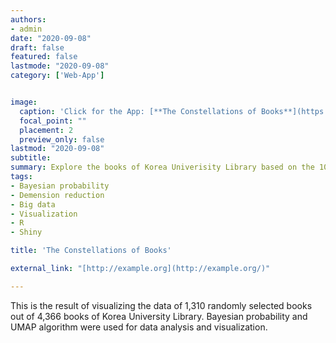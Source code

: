 ```yaml
---
authors:
- admin
date: "2020-09-08"
draft: false
featured: false
lastmode: "2020-09-08"
category: ['Web-App']


image:
  caption: 'Click for the App: [**The Constellations of Books**](https://koreauniv-datahub.shinyapps.io/constell_of_book/)'
  focal_point: ""
  placement: 2
  preview_only: false
lastmod: "2020-09-08"
subtitle: 
summary: Explore the books of Korea Univerisity Library based on the 10 years of book loan records.
tags:
- Bayesian probability
- Demension reduction
- Big data
- Visualization
- R
- Shiny

title: 'The Constellations of Books'

external_link: "[http://example.org](http://example.org/)"

---
```


This is the result of visualizing the data of 1,310 randomly selected books out of 4,366 books of Korea University Library. Bayesian probability and UMAP algorithm were used for data analysis and visualization.
